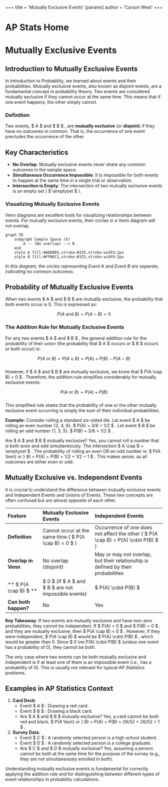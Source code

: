 +++
 title = 'Mutually Exclusive Events'
[params]
	author = 'Carson West'
+++
# AP Stats Home
# Mutually Exclusive Events

## Introduction to Mutually Exclusive Events

In Introduction to Probability, we learned about events and their probabilities. Mutually exclusive events, also known as disjoint events, are a fundamental concept in probability theory. Two events are considered mutually exclusive if they cannot occur at the same time. This means that if one event happens, the other simply cannot.

### Definition
Two events,  $ A $  and  $ B $ , are **mutually exclusive** (or **disjoint**) if they have no outcomes in common. That is, the occurrence of one event precludes the occurrence of the other.

## Key Characteristics

*   **No Overlap**: Mutually exclusive events never share any common outcomes in the sample space.
*   **Simultaneous Occurrence Impossible**: It is impossible for both events to happen at the same time in a single trial or observation.
*   **Intersection is Empty**: The intersection of two mutually exclusive events is an empty set ( $ \emptyset $ ).

### Visualizing Mutually Exclusive Events

Venn diagrams are excellent tools for visualizing relationships between events. For mutually exclusive events, their circles in a Venn diagram will not overlap.

```mermaid
graph TD
    subgraph Sample Space (S)
        A -- (No overlap) --> B
    end
    style A fill:#ADD8E6,stroke:#333,stroke-width:2px
    style B fill:#FFB6C1,stroke:#333,stroke-width:2px
```

*In this diagram, the circles representing Event A and Event B are separate, indicating no common outcomes.*

## Probability of Mutually Exclusive Events

When two events  $ A $  and  $ B $  are mutually exclusive, the probability that *both* events occur is 0. This is expressed as:

 $$ P(A \text{ and } B) = P(A \cap B) = 0 $$  
### The Addition Rule for Mutually Exclusive Events

For any two events  $ A $  and  $ B $ , the general addition rule for the probability of their union (the probability that  $ A $  occurs *or*  $ B $  occurs *or* both occur) is:

 $$ P(A \text{ or } B) = P(A \cup B) = P(A) + P(B) - P(A \cap B) $$  
However, if  $ A $  and  $ B $  are mutually exclusive, we know that  $ P(A \cap B) = 0 $ . Therefore, the addition rule simplifies considerably for mutually exclusive events:

 $$ P(A \text{ or } B) = P(A) + P(B) $$  
This simplified rule states that the probability of one or the other mutually exclusive event occurring is simply the sum of their individual probabilities.

**Example:**
Consider rolling a standard six-sided die.
Let event  $ A $  be rolling an even number {2, 4, 6}.  $ P(A) = 3/6 = 1/2 $ .
Let event  $ B $  be rolling an odd number {1, 3, 5}.  $ P(B) = 3/6 = 1/2 $ .

Are  $ A $  and  $ B $  mutually exclusive? Yes, you cannot roll a number that is both even and odd simultaneously. The intersection  $ A \cap B = \emptyset $ .
The probability of rolling an even OR an odd number is:
 $ P(A \text{ or } B) = P(A) + P(B) = 1/2 + 1/2 = 1 $ . This makes sense, as all outcomes are either even or odd.

## Mutually Exclusive vs. Independent Events

It is crucial to understand the difference between mutually exclusive events and Independent Events and Unions of Events. These two concepts are often confused but are almost opposite of each other.

| Feature             | Mutually Exclusive Events                               | Independent Events                                    |
| :------------------ | :------------------------------------------------------ | :---------------------------------------------------- |
| **Definition**      | Cannot occur at the same time ( $ P(A \cap B) = 0 $ )       | Occurrence of one does not affect the other ( $ P(A \cap B) = P(A) \cdot P(B) $ ) |
| **Overlap in Venn** | No overlap (disjoint)                                   | May or may not overlap, but their relationship is defined by their probabilities |
| ** $ P(A \cap B) $ **   |  $ 0 $  (if  $ A $  and  $ B $  are not impossible events)           |  $ P(A) \cdot P(B) $                                      |
| **Can both happen?**| No                                                      | Yes                                                   |

**Key Takeaway**: If two events are mutually exclusive and have non-zero probabilities, they cannot be independent. If  $ P(A) > 0 $  and  $ P(B) > 0 $ , and they are mutually exclusive, then  $ P(A \cap B) = 0 $ . However, if they were independent,  $ P(A \cap B) $  would be  $ P(A) \cdot P(B) $ , which would be greater than 0. Since  $ 0 \ne P(A) \cdot P(B) $  (unless one event has a probability of 0), they cannot be both.

The only case where two events can be both mutually exclusive and independent is if at least one of them is an impossible event (i.e., has a probability of 0). This is usually not relevant for typical AP Statistics problems.

## Examples in AP Statistics Context

1.  **Card Deck**:
    *   Event  $ A $ : Drawing a red card.
    *   Event  $ B $ : Drawing a black card.
    *   Are  $ A $  and  $ B $  mutually exclusive? Yes, a card cannot be both red and black.  $ P(A \text{ or } B) = P(A) + P(B) = 26/52 + 26/52 = 1 $ .
2.  **Survey Data**:
    *   Event  $ C $ : A randomly selected person is a high school student.
    *   Event  $ D $ : A randomly selected person is a college graduate.
    *   Are  $ C $  and  $ D $  mutually exclusive? Yes, assuming a person cannot be both at the same time for the purpose of the survey (e.g., they are not simultaneously enrolled in both).

Understanding mutually exclusive events is fundamental for correctly applying the addition rule and for distinguishing between different types of event relationships in probability calculations.